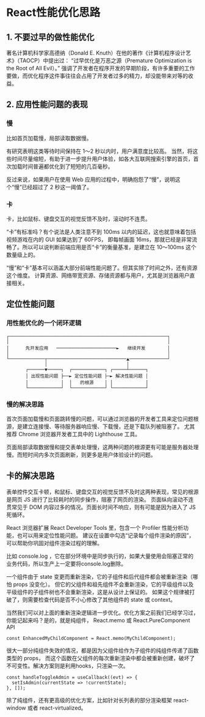 # React性能优化思路
## 1. 不要过早的做性能优化
著名计算机科学家高德纳（Donald E. Knuth）在他的著作《计算机程序设计艺术》（TAOCP）中提出过：
“过早优化是万恶之源（Premature Optimization is the Root of All Evil）。”
强调了开发者在程序开发的早期阶段，有许多重要的工作要做，而优化程序这件事往往会占用了开发者过多的精力，却没能带来对等的收益。

## 2. 应用性能问题的表现
### 慢
比如首页加载慢，局部读取数据慢。

有研究表明这类等待时间保持在 1～2 秒以内时，用户满意度比较高。
当然，将这些时间尽量缩短，有助于进一步提升用户体验，如各大互联网搜索引擎的首页，首次加载时间普遍都优化到了短短的几百毫秒。

反过来说，如果用户在使用 Web 应用的过程中，明确抱怨了“慢”，说明这个“慢”已经超过了 2 秒这一阈值了。

### 卡
卡，比如鼠标、键盘交互的视觉反馈不及时，滚动时不连贯。

“卡”有标准吗？有个说法是人类注意不到 100ms 以内的延迟，这也就意味着包括视频游戏在内的 GUI 如果达到了 60FPS，
即每帧画面 16ms，那就已经是非常流畅了。所以可以说判断前端应用是否“卡”的衡量基准，是建立在 10～100ms 这个数量级上的。

“慢”和“卡”基本可以涵盖大部分前端性能问题了。但其实除了时间之外，还有资源这个维度。
计算资源、网络带宽资源、存储资源都与用户，尤其是浏览器用户直接相关。


## 定位性能问题
### 用性能优化的一个闭环逻辑
    ┌──────────────────────────────────────────────────────────┐
    │                                                          │
    │      先开发应用   ──────────────────────►   继续开发        │
    │                                                          │
    └─────────────┬─────────────────────────────▲──────────────┘
                  │                             │
           ┌──────▼─────┐  ┌────────────┐ ┌─────┴──────┐
           │ 出现性能问题 ├──► 定位性能问题 ├─► 解决性能问题 │
           │            │  │   的根源    │ │            │
           └────────────┘  └────────────┘ └────────────┘

### 慢的解决思路
首次页面加载慢和页面跳转慢的问题，可以通过浏览器的开发者工具来定位问题根源，是建立连接慢、等待服务器响应慢、下载慢，还是下载队列被阻塞了。
尤其推荐 Chrome 浏览器开发者工具中的 Lighthouse 工具。

页面局部读取数据慢和提交表单处理慢，这两种问题的根源更有可能是服务器处理慢。而短时间内多次页面刷新，则更多是用户体验设计的问题。

## 卡的解决思路
表单控件交互卡顿，和鼠标、键盘交互的视觉反馈不及时这两种表现，常见的根源是网页 JS 进行了比较耗时的同步操作，阻塞了网页的渲染。
页面纵向滚动不连贯常见于 DOM 内容过多的情况。页面长时间不响应，则有可能是因为进入了 JS 死循环。

React 浏览器扩展 React Developer Tools 里，包含一个 Profiler 性能分析功能，也可以用来定位性能问题。
建议在设置中勾选“记录每个组件渲染的原因”，可以帮助你巩固对组件渲染过程的理解。

比如 console.log ，它在部分环境中是同步执行的，如果大量使用会阻塞正常的业务代码，所以生产上一定要将console.log删除。

一个组件由于 state 变更而重新渲染，它的子组件和后代组件都会被重新渲染（哪怕 props 没变化）。
但它的父组件和祖先组件不会重新渲染，它的平级组件以及平级组件的子组件树也不会重新渲染，这是从设计上保证的。
如果这个规律被打破了，则需要检查代码是否不小心修改了其他组件的 state 或 context。

当然我们可以对上面的重新渲染逻辑进一步优化。优化方案之前我们已经学习过，你能记起来吗？是的，就是纯组件， React.memo 或 React.PureComponent API
```
const EnhancedMyChildComponent = React.memo(MyChildComponent);
```
很大一部分纯组件失效的情况，都是因为父组件给作为子组件的纯组件传递了函数类型的 props，
而这个函数在父组件的每次重新渲染中都会被重新创建，破坏了不可变性。解决方案则是利用hooks，只渲染一次。
```
const handleToggleAdmin = useCallback((evt) => {
  setIsAdmin(currentState => !currentState);
}, []);
```
除了纯组件，还有更高级的优化方案，比如针对长列表的部分渲染框架 react-window 或者 react-virtualized。